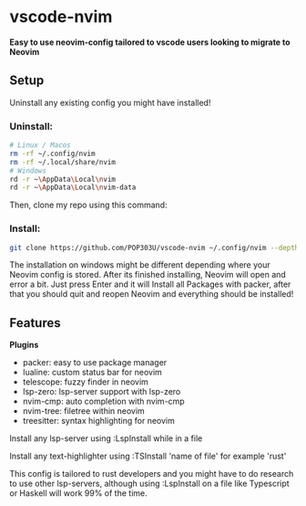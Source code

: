 # vscode-nvim

**Easy to use neovim-config tailored to vscode users looking to migrate to Neovim**

## Setup

Uninstall any existing config you might have installed!

### Uninstall:

```bash
# Linux / Macos
rm -rf ~/.config/nvim
rm -rf ~/.local/share/nvim
# Windows
rd -r ~\AppData\Local\nvim
rd -r ~\AppData\Local\nvim-data
```

Then, clone my repo using this command:

### Install:

```bash
git clone https://github.com/POP303U/vscode-nvim ~/.config/nvim --depth 1 && nvim
```

The installation on windows might be different depending where your Neovim config is stored.
After its finished installing, Neovim will open and error a bit. Just press Enter and it will Install all Packages with packer,
after that you should quit and reopen Neovim and everything should be installed! 

## Features

**Plugins**

+ packer: easy to use package manager
+ lualine: custom status bar for neovim
+ telescope: fuzzy finder in neovim
+ lsp-zero: lsp-server support with lsp-zero
+ nvim-cmp: auto completion with nvim-cmp
+ nvim-tree: filetree within neovim
+ treesitter: syntax highlighting for neovim

Install any lsp-server using :LspInstall while in a file

Install any text-highlighter using :TSInstall 'name of file' for example 'rust'

This config is tailored to rust developers and you might have to do research to use other lsp-servers,
although using :LspInstall on a file like Typescript or Haskell will work 99% of the time.




